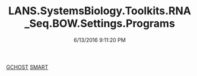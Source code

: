 ﻿---
title: LANS.SystemsBiology.Toolkits.RNA_Seq.BOW.Settings.Programs
date: 6/13/2016 9:11:20 PM
---

[GCHOST](T-LANS.SystemsBiology.Toolkits.RNA_Seq.BOW.Settings.Programs.GCHOST.html)
[SMART](T-LANS.SystemsBiology.Toolkits.RNA_Seq.BOW.Settings.Programs.SMART.html)
